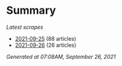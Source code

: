 # Summary
*Latest scrapes*
* [2021-09-25](https://github.com/nuuuwan/news_lk/blob/data/news_lk.2021-09-25.json) (88 articles)
* [2021-09-26](https://github.com/nuuuwan/news_lk/blob/data/news_lk.2021-09-26.json) (26 articles)

*Generated at 07:08AM, September 26, 2021*
